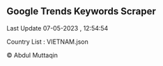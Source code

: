 

## Google Trends Keywords Scraper 
 
Last Update 07-05-2023 , 12:54:54

Country List :
VIETNAM.json



© Abdul Muttaqin 

